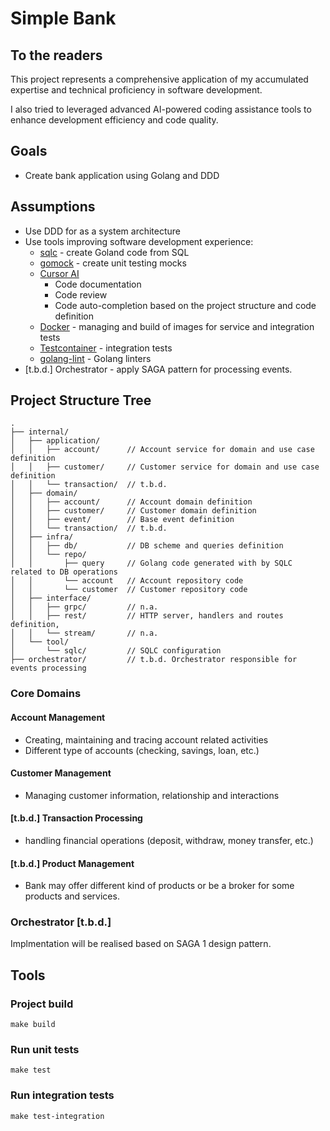 # Simple Bank

## To the readers

This project represents a comprehensive application of my accumulated expertise and technical proficiency in software development.

I also tried to leveraged advanced AI-powered coding assistance tools to enhance development efficiency and code quality.

## Goals
- Create bank application using Golang and DDD

## Assumptions
- Use DDD for as a system architecture
- Use tools improving software development experience:
  - [sqlc](https://docs.sqlc.dev/en/latest/) - create Goland code from SQL
  - [gomock](https://github.com/uber-go/mock) - create unit testing mocks
  - [Cursor AI](https://www.cursor.com/)
    - Code documentation
    - Code review
    - Code auto-completion based on the project structure and code definition
  - [Docker](https://docs.docker.com/) - managing and build of images for service and integration tests
  - [Testcontainer](https://testcontainers.com/) - integration tests
  - [golang-lint](https://golangci-lint.run/) - Golang linters
- [t.b.d.] Orchestrator - apply SAGA pattern for processing events.

## Project Structure Tree
```
.
├── internal/
│   ├── application/
│   │   ├── account/      // Account service for domain and use case definition
│   │   ├── customer/     // Customer service for domain and use case definition
│   │   └── transaction/  // t.b.d.
│   ├── domain/
│   │   ├── account/      // Account domain definition
│   │   ├── customer/     // Customer domain definition
│   │   ├── event/        // Base event definition
│   │   └── transaction/  // t.b.d.
│   ├── infra/
│   │   ├── db/           // DB scheme and queries definition
│   │   └── repo/
│   │       ├── query     // Golang code generated with by SQLC related to DB operations
│   │       └── account   // Account repository code
│   │       └── customer  // Customer repository code
│   ├── interface/
│   │   ├── grpc/         // n.a.
│   │   ├── rest/         // HTTP server, handlers and routes definition,
│   │   └── stream/       // n.a.
│   └── tool/
│       └── sqlc/         // SQLC configuration
├── orchestrator/         // t.b.d. Orchestrator responsible for events processing

```

### Core Domains 
#### Account Management
- Creating, maintaining and tracing account related activities
- Different type of accounts (checking, savings, loan, etc.)
#### Customer Management
- Managing customer information, relationship and interactions
#### [t.b.d.] Transaction Processing
- handling financial operations (deposit, withdraw, money transfer, etc.)
#### [t.b.d.] Product Management
- Bank may offer different kind of products or be a broker for some products and services.


### Orchestrator [t.b.d.]
Implmentation will be realised based on SAGA 1 design pattern.

## Tools
### Project build
```shell
make build
```
### Run unit tests
```shell
make test
```
### Run integration tests
```shell
make test-integration
```
